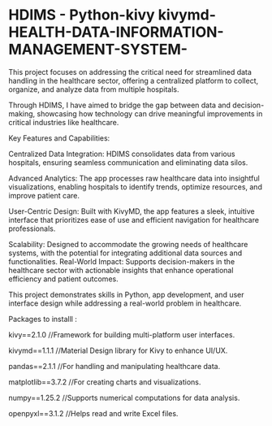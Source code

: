 #  HDIMS - Python-kivy kivymd-HEALTH-DATA-INFORMATION-MANAGEMENT-SYSTEM-
This project focuses on addressing the critical need for streamlined data handling in the healthcare sector, offering a centralized platform to collect, organize, and analyze data from multiple hospitals.

Through HDIMS, I have aimed to bridge the gap between data and decision-making, showcasing how technology can drive meaningful improvements in critical industries like healthcare.




Key Features and Capabilities:

Centralized Data Integration: HDIMS consolidates data from various hospitals, ensuring seamless communication and eliminating data silos.

Advanced Analytics: The app processes raw healthcare data into insightful visualizations, enabling hospitals to identify trends, optimize resources, and improve patient care.

User-Centric Design: Built with KivyMD, the app features a sleek, intuitive interface that prioritizes ease of use and efficient navigation for healthcare professionals.


Scalability: Designed to accommodate the growing needs of healthcare systems, with the potential for integrating additional data sources and functionalities.
Real-World Impact: Supports decision-makers in the healthcare sector with actionable insights that enhance operational efficiency and patient outcomes.



This project demonstrates  skills in Python, app development, and user interface design while addressing a real-world problem in healthcare.


Packages to  installl :

kivy==2.1.0  //Framework for building multi-platform user interfaces.

kivymd==1.1.1   //Material Design library for Kivy to enhance UI/UX.

pandas==2.1.1  //For handling and manipulating healthcare data.

matplotlib==3.7.2  //For creating charts and visualizations.

numpy==1.25.2  //Supports numerical computations for data analysis.

openpyxl==3.1.2   //Helps read and write Excel files.



